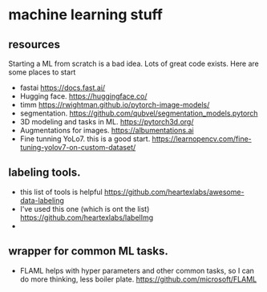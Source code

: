 # machine learning stuff

## resources
Starting a ML from scratch is a bad idea. Lots of great code exists. Here are some places to start
* fastai https://docs.fast.ai/
* Hugging face. https://huggingface.co/
* timm https://rwightman.github.io/pytorch-image-models/
* segmentation. https://github.com/qubvel/segmentation_models.pytorch
* 3D modeling and tasks in ML. https://pytorch3d.org/
* Augmentations for images. https://albumentations.ai
* Fine tunning YoLo7. this is a good start. https://learnopencv.com/fine-tuning-yolov7-on-custom-dataset/

## labeling tools. 
* this list of tools is helpful https://github.com/heartexlabs/awesome-data-labeling
* I've used this one (which is ont the list) https://github.com/heartexlabs/labelImg
* 
## wrapper for common ML tasks. 
* FLAML helps with hyper parameters and other common tasks, so I can do more thinking, less boiler plate. https://github.com/microsoft/FLAML

